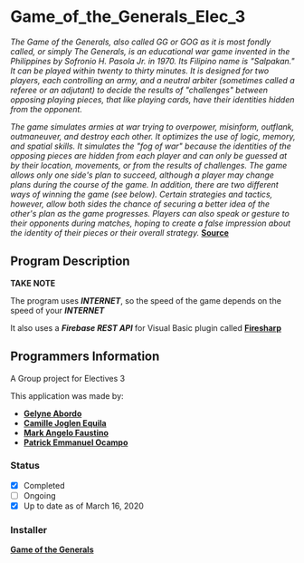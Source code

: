 # Game_of_the_Generals_Elec_3
*The Game of the Generals, also called GG or GOG as it is most fondly called, or simply The Generals, is an educational war game invented in the Philippines by Sofronio H. Pasola Jr. in 1970. Its Filipino name is "Salpakan." It can be played within twenty to thirty minutes. It is designed for two players, each controlling an army, and a neutral arbiter (sometimes called a referee or an adjutant) to decide the results of "challenges" between opposing playing pieces, that like playing cards, have their identities hidden from the opponent.*

*The game simulates armies at war trying to overpower, misinform, outflank, outmaneuver, and destroy each other. It optimizes the use of logic, memory, and spatial skills. It simulates the "fog of war" because the identities of the opposing pieces are hidden from each player and can only be guessed at by their location, movements, or from the results of challenges. The game allows only one side's plan to succeed, although a player may change plans during the course of the game. In addition, there are two different ways of winning the game (see below). Certain strategies and tactics, however, allow both sides the chance of securing a better idea of the other's plan as the game progresses. Players can also speak or gesture to their opponents during matches, hoping to create a false impression about the identity of their pieces or their overall strategy.*
**[Source](https://en.wikipedia.org/wiki/Game_of_the_Generals)**

## Program Description
**TAKE NOTE** 

The program uses **_INTERNET_**, so the speed of the game depends on the speed of your **_INTERNET_**

It also uses a **_Firebase REST API_** for Visual Basic plugin called **[Firesharp](https://github.com/ziyasal/FireSharp)**

## Programmers Information

A Group project for Electives 3

This application was made by:
- **[Gelyne Abordo](https://github.com/jeruabordo)**
- **[Camille Joglen Equila](https://github.com/cjequila)**
- **[Mark Angelo Faustino](https://github.com/markfausty)**
- **[Patrick Emmanuel Ocampo](https://github.com/pepuuu-gaming)**

### Status
- [x] Completed
- [ ] Ongoing
- [x] Up to date as of March 16, 2020

### Installer
**[Game of the Generals](https://drive.google.com/open?id=1H3GD1uAO_0Nb4cLysF-x2anAoDaXa70J)**
